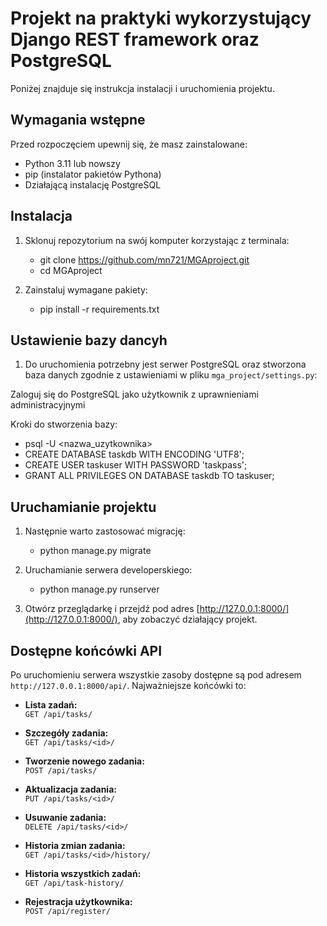 # Projekt na praktyki wykorzystujący Django REST framework oraz PostgreSQL

Poniżej znajduje się instrukcja instalacji i uruchomienia projektu.

## Wymagania wstępne

Przed rozpoczęciem upewnij się, że masz zainstalowane:

- Python 3.11 lub nowszy
- pip (instalator pakietów Pythona)
- Działającą instalację PostgreSQL

## Instalacja

1. Sklonuj repozytorium na swój komputer korzystając z terminala:

   - git clone https://github.com/mn721/MGAproject.git
   - cd MGAproject

2. Zainstaluj wymagane pakiety:

   - pip install -r requirements.txt


## Ustawienie bazy dancyh

1. Do uruchomienia potrzebny jest serwer PostgreSQL oraz stworzona baza danych zgodnie z ustawieniami w pliku `mga_project/settings.py`:

Zaloguj się do PostgreSQL jako użytkownik z uprawnieniami administracyjnymi

Kroki do stworzenia bazy:
   - psql -U <nazwa_uzytkownika>
   - CREATE DATABASE taskdb WITH ENCODING 'UTF8';
   - CREATE USER taskuser WITH PASSWORD 'taskpass';
   - GRANT ALL PRIVILEGES ON DATABASE taskdb TO taskuser;

## Uruchamianie projektu

1. Następnie warto zastosować migrację:

   - python manage.py migrate

2. Uruchamianie serwera developerskiego:

   - python manage.py runserver

3. Otwórz przeglądarkę i przejdź pod adres [http://127.0.0.1:8000/](http://127.0.0.1:8000/), aby zobaczyć działający projekt.

## Dostępne końcówki API

Po uruchomieniu serwera wszystkie zasoby dostępne są pod adresem `http://127.0.0.1:8000/api/`. Najważniejsze końcówki to:

- **Lista zadań:**  
  `GET /api/tasks/`

- **Szczegóły zadania:**  
  `GET /api/tasks/<id>/`

- **Tworzenie nowego zadania:**  
  `POST /api/tasks/`

- **Aktualizacja zadania:**  
  `PUT /api/tasks/<id>/`

- **Usuwanie zadania:**  
  `DELETE /api/tasks/<id>/`

- **Historia zmian zadania:**  
  `GET /api/tasks/<id>/history/`

- **Historia wszystkich zadań:**  
  `GET /api/task-history/`

- **Rejestracja użytkownika:**  
  `POST /api/register/`  